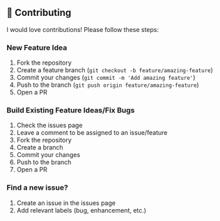 ## 🤝 Contributing

I would love contributions! Please follow these steps:

### New Feature Idea

1. Fork the repository
2. Create a feature branch (`git checkout -b feature/amazing-feature`)
3. Commit your changes (`git commit -m 'Add amazing feature'`)
4. Push to the branch (`git push origin feature/amazing-feature`)
5. Open a PR

### Build Existing Feature Ideas/Fix Bugs

1. Check the issues page
2. Leave a comment to be assigned to an issue/feature
3. Fork the repository
4. Create a branch
5. Commit your changes
6. Push to the branch
7. Open a PR

### Find a new issue?

1. Create an issue in the issues page
2. Add relevant labels (bug, enhancement, etc.)
